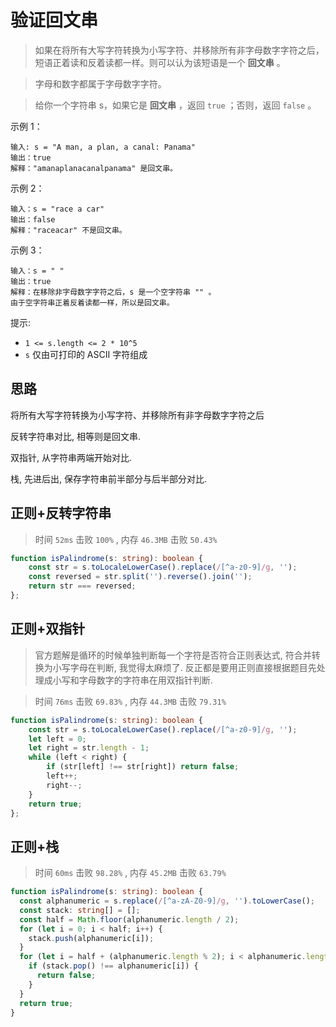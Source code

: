 # 验证回文串

> 如果在将所有大写字符转换为小写字符、并移除所有非字母数字字符之后，短语正着读和反着读都一样。则可以认为该短语是一个 **回文串** 。

> 字母和数字都属于字母数字字符。

> 给你一个字符串 s，如果它是 **回文串** ，返回 `true` ；否则，返回 `false` 。

示例 1：

```
输入: s = "A man, a plan, a canal: Panama"
输出：true
解释："amanaplanacanalpanama" 是回文串。
```

示例 2：

```
输入：s = "race a car"
输出：false
解释："raceacar" 不是回文串。
```

示例 3：

```
输入：s = " "
输出：true
解释：在移除非字母数字字符之后，s 是一个空字符串 "" 。
由于空字符串正着反着读都一样，所以是回文串。
```

提示:

- `1 <= s.length <= 2 * 10^5`
- `s` 仅由可打印的 ASCII 字符组成

## 思路

将所有大写字符转换为小写字符、并移除所有非字母数字字符之后

反转字符串对比, 相等则是回文串.

双指针, 从字符串两端开始对比.

栈, 先进后出, 保存字符串前半部分与后半部分对比.

## 正则+反转字符串

> 时间 `52ms` 击败 `100%` , 内存 `46.3MB` 击败 `50.43%`

```TypeScript
function isPalindrome(s: string): boolean {
    const str = s.toLocaleLowerCase().replace(/[^a-z0-9]/g, '');
    const reversed = str.split('').reverse().join('');
    return str === reversed;
};
```

## 正则+双指针

> 官方题解是循环的时候单独判断每一个字符是否符合正则表达式, 符合并转换为小写字母在判断, 我觉得太麻烦了. 反正都是要用正则直接根据题目先处理成小写和字母数字的字符串在用双指针判断.

> 时间 `76ms` 击败 `69.83%` , 内存 `44.3MB` 击败 `79.31%`

```TypeScript
function isPalindrome(s: string): boolean {
    const str = s.toLocaleLowerCase().replace(/[^a-z0-9]/g, '');
    let left = 0;
    let right = str.length - 1;
    while (left < right) {
        if (str[left] !== str[right]) return false;
        left++;
        right--;
    }
    return true;
};
```

## 正则+栈

> 时间 `60ms` 击败 `98.28%` , 内存 `45.2MB` 击败 `63.79%`

```TypeScript
function isPalindrome(s: string): boolean {
  const alphanumeric = s.replace(/[^a-zA-Z0-9]/g, '').toLowerCase();
  const stack: string[] = [];
  const half = Math.floor(alphanumeric.length / 2);
  for (let i = 0; i < half; i++) {
    stack.push(alphanumeric[i]);
  }
  for (let i = half + (alphanumeric.length % 2); i < alphanumeric.length; i++) {
    if (stack.pop() !== alphanumeric[i]) {
      return false;
    }
  }
  return true;
}
```
